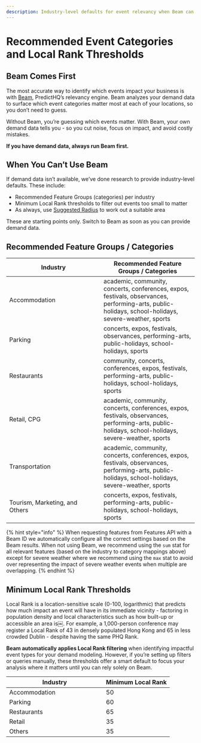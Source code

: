 ```yaml
---
description: Industry-level defaults for event relevancy when Beam can’t be used.
---
```


# Recommended Event Categories and Local Rank Thresholds

## Beam Comes First

The most accurate way to identify which events impact your business is with [Beam](../core-concepts/what-is-beam.md), PredictHQ’s relevancy engine. Beam analyzes your demand data to surface which event categories matter most at each of your locations, so you don’t need to guess.

Without Beam, you’re guessing which events matter. With Beam, your own demand data tells you - so you cut noise, focus on impact, and avoid costly mistakes.

**If you have demand data, always run Beam first.**

## When You Can’t Use Beam

If demand data isn’t available, we’ve done research to provide industry-level defaults. These include:

* Recommended Feature Groups (categories) per industry
* Minimum Local Rank thresholds to filter out events too small to matter
* As always, use [Suggested Radius](https://app.gitbook.com/s/kEFs8urDbSJqBmXUI3Lv/suggested-radius/get-suggested-radius) to work out a suitable area

These are starting points only. Switch to Beam as soon as you can provide demand data.

## Recommended Feature Groups / Categories

<table><thead><tr><th width="236.2265625">Industry</th><th>Recommended Feature Groups / Categories</th></tr></thead><tbody><tr><td>Accommodation</td><td>academic, community, concerts, conferences, expos, festivals, observances, performing-arts, public-holidays, school-holidays, severe-weather, sports</td></tr><tr><td>Parking</td><td>concerts, expos, festivals, observances, performing-arts, public-holidays, school-holidays, sports</td></tr><tr><td>Restaurants</td><td>community, concerts, conferences, expos, festivals, performing-arts, public-holidays, school-holidays, sports</td></tr><tr><td>Retail, CPG</td><td>academic, community, concerts, conferences, expos, festivals, observances, performing-arts, public-holidays, school-holidays, severe-weather, sports</td></tr><tr><td>Transportation</td><td>academic, community, concerts, conferences, expos, festivals, observances, performing-arts, public-holidays, school-holidays, severe-weather, sports</td></tr><tr><td>Tourism, Marketing, and Others</td><td>concerts, expos, festivals, performing-arts, public-holidays, school-holidays, sports</td></tr></tbody></table>

{% hint style="info" %}
When requesting features from Features API with a Beam ID we automatically configure all the correct settings based on the Beam results. When not using Beam, we recommend using the `sum` stat for all relevant features (based on the industry to category mappings above) except for severe weather where we recommend using the `max` stat to avoid over representing the impact of severe weather events when multiple are overlapping.
{% endhint %}

## Minimum Local Rank Thresholds

Local Rank is a location-sensitive scale (0-100, logarithmic) that predicts how much impact an event will have in its immediate vicinity - factoring in population density and local characteristics such as how built-up or accessible an area is￼. For example, a 1,000-person conference may register a Local Rank of 43 in densely populated Hong Kong and 65 in less crowded Dublin - despite having the same PHQ Rank.

**Beam automatically applies Local Rank filtering** when identifying impactful event types for your demand modeling. However, if you’re setting up filters or queries manually, these thresholds offer a smart default to focus your analysis where it matters until you can rely solely on Beam.

<table><thead><tr><th width="242.7578125">Industry</th><th>Minimum Local Rank</th></tr></thead><tbody><tr><td>Accommodation</td><td>50</td></tr><tr><td>Parking</td><td>60</td></tr><tr><td>Restaurants</td><td>65</td></tr><tr><td>Retail</td><td>35</td></tr><tr><td>Others</td><td>35</td></tr></tbody></table>
